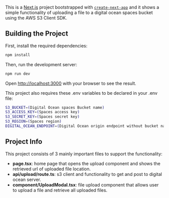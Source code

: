 This is a [Next.js](https://nextjs.org/) project bootstrapped with [`create-next-app`](https://github.com/vercel/next.js/tree/canary/packages/create-next-app) and it shows a simple functionality of uploading a file to a digital ocean spaces bucket using the AWS S3 Client SDK.

## Building the Project

First, install the required dependencies:

```bash
npm install
```

Then, run the development server:

```bash
npm run dev
```


Open [http://localhost:3000](http://localhost:3000) with your browser to see the result.

This project also requires these .env variables to be declared in your .env file:

```bash
S3_BUCKET=(Digital Ocean spaces Bucket name)
S3_ACCESS_KEY=(Spaces access key)
S3_SECRET_KEY=(Spaces secret key)
S3_REGION=(Spaces region)
DIGITAL_OCEAN_ENDPOINT=(Digital Ocean origin endpoint without bucket name - usually {region}.digitaloceanspaces.com)
```

## Project Info

This project consists of 3 mainly important files to support the functionality:
- **page.tsx**: home page that opens the upload component and shows the retrieved url of uploaded file location.
- **api/upload/route.ts**: s3 client and functionality to get and post to digital ocean server.
- **component/UploadModal.tsx**: file upload component that allows user to upload a file and retrieve all uploaded files.
